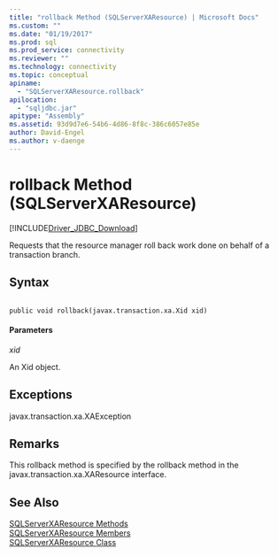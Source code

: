```yaml
---
title: "rollback Method (SQLServerXAResource) | Microsoft Docs"
ms.custom: ""
ms.date: "01/19/2017"
ms.prod: sql
ms.prod_service: connectivity
ms.reviewer: ""
ms.technology: connectivity
ms.topic: conceptual
apiname: 
  - "SQLServerXAResource.rollback"
apilocation: 
  - "sqljdbc.jar"
apitype: "Assembly"
ms.assetid: 93d9d7e6-54b6-4d86-8f8c-386c6057e85e
author: David-Engel
ms.author: v-daenge
---
```

# rollback Method (SQLServerXAResource)
[!INCLUDE[Driver_JDBC_Download](../../../includes/driver_jdbc_download.md)]

  Requests that the resource manager roll back work done on behalf of a transaction branch.  
  
## Syntax  
  
```  
  
public void rollback(javax.transaction.xa.Xid xid)  
```  
  
#### Parameters  
 *xid*  
  
 An Xid object.  
  
## Exceptions  
 javax.transaction.xa.XAException  
  
## Remarks  
 This rollback method is specified by the rollback method in the javax.transaction.xa.XAResource interface.  
  
## See Also  
 [SQLServerXAResource Methods](../../../connect/jdbc/reference/sqlserverxaresource-methods.md)   
 [SQLServerXAResource Members](../../../connect/jdbc/reference/sqlserverxaresource-members.md)   
 [SQLServerXAResource Class](../../../connect/jdbc/reference/sqlserverxaresource-class.md)  
  
  
